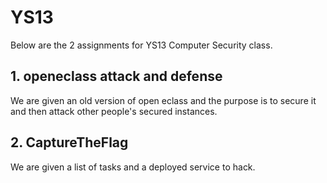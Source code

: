 # YS13

Below are the 2 assignments for YS13 Computer Security class. 

## 1. openeclass attack and defense

We are given an old version of open eclass and the purpose is to secure it and then attack other people's secured instances.

## 2. CaptureTheFlag

We are given a list of tasks and a deployed service to hack.
